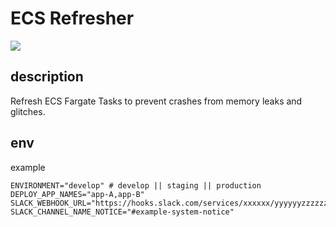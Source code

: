 # ECS Refresher

![](https://www.yuulinux.tokyo/contents/wp-content/uploads/2023/01/ecs-refresher.jpg)
## description
Refresh ECS Fargate Tasks to prevent crashes from memory leaks and glitches.

## env
  
example
```
ENVIRONMENT="develop" # develop || staging || production
DEPLOY_APP_NAMES="app-A,app-B"
SLACK_WEBHOOK_URL="https://hooks.slack.com/services/xxxxxx/yyyyyyzzzzzzzz"
SLACK_CHANNEL_NAME_NOTICE="#example-system-notice"
```
